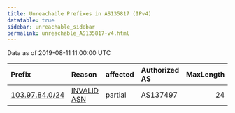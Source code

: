 ```yaml
---
title: Unreachable Prefixes in AS135817 (IPv4)
datatable: true
sidebar: unreachable_sidebar
permalink: unreachable_AS135817-v4.html
---
```


Data as of 2019-08-11 11:00:00 UTC


<div class="datatable-begin"></div>

| Prefix                                                 | Reason                                                                                                 | affected   | Authorized AS   |   MaxLength | Anchor                                       |   unreachable /24s |
|:-------------------------------------------------------|:-------------------------------------------------------------------------------------------------------|:-----------|:----------------|------------:|:---------------------------------------------|-------------------:|
| [103.97.84.0/24](https://stat.ripe.net/103.97.84.0/24) | [INVALID ASN](https://rpki-validator.ripe.net/announcement-preview?asn=AS135817&prefix=103.97.84.0/24) | partial    | AS137497        |          24 | [APNIC](unreachable_APNIC_RPKI_Root-v4.html) |                  1 |

<div class="datatable-end"></div>